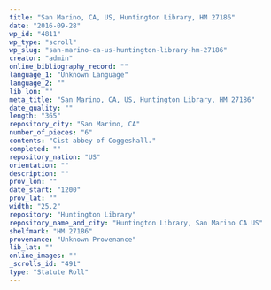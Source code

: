 ```yaml
---
title: "San Marino, CA, US, Huntington Library, HM 27186"
date: "2016-09-28"
wp_id: "4811"
wp_type: "scroll"
wp_slug: "san-marino-ca-us-huntington-library-hm-27186"
creator: "admin"
online_bibliography_record: ""
language_1: "Unknown Language"
language_2: ""
lib_lon: ""
meta_title: "San Marino, CA, US, Huntington Library, HM 27186"
date_quality: ""
length: "365"
repository_city: "San Marino, CA"
number_of_pieces: "6"
contents: "Cist abbey of Coggeshall."
completed: ""
repository_nation: "US"
orientation: ""
description: ""
prov_lon: ""
date_start: "1200"
prov_lat: ""
width: "25.2"
repository: "Huntington Library"
repository_name_and_city: "Huntington Library, San Marino CA US"
shelfmark: "HM 27186"
provenance: "Unknown Provenance"
lib_lat: ""
online_images: ""
_scrolls_id: "491"
type: "Statute Roll"
---
```



